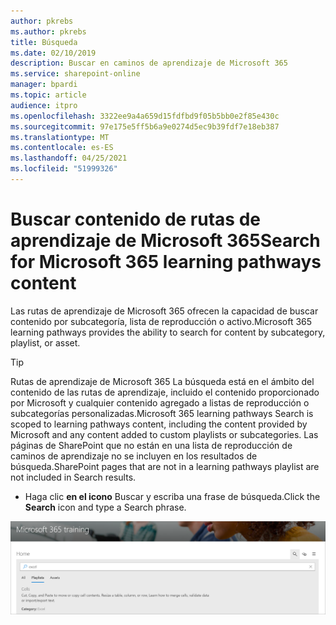 ```yaml
---
author: pkrebs
ms.author: pkrebs
title: Búsqueda
ms.date: 02/10/2019
description: Buscar en caminos de aprendizaje de Microsoft 365
ms.service: sharepoint-online
manager: bpardi
ms.topic: article
audience: itpro
ms.openlocfilehash: 3322ee9a4a659d15fdfbd9f05b5bb0e2f85e430c
ms.sourcegitcommit: 97e175e5ff5b6a9e0274d5ec9b39fdf7e18eb387
ms.translationtype: MT
ms.contentlocale: es-ES
ms.lasthandoff: 04/25/2021
ms.locfileid: "51999326"
---
```

# <a name="search-for-microsoft-365-learning-pathways-content"></a><span data-ttu-id="508c6-103">Buscar contenido de rutas de aprendizaje de Microsoft 365</span><span class="sxs-lookup"><span data-stu-id="508c6-103">Search for Microsoft 365 learning pathways content</span></span>

<span data-ttu-id="508c6-104">Las rutas de aprendizaje de Microsoft 365 ofrecen la capacidad de buscar contenido por subcategoría, lista de reproducción o activo.</span><span class="sxs-lookup"><span data-stu-id="508c6-104">Microsoft 365 learning pathways provides the ability to search for content by subcategory, playlist, or asset.</span></span> 

> [!TIP]
> <span data-ttu-id="508c6-105">Rutas de aprendizaje de Microsoft 365 La búsqueda está en el ámbito del contenido de las rutas de aprendizaje, incluido el contenido proporcionado por Microsoft y cualquier contenido agregado a listas de reproducción o subcategorías personalizadas.</span><span class="sxs-lookup"><span data-stu-id="508c6-105">Microsoft 365 learning pathways Search is scoped to learning pathways content, including the content provided by Microsoft and any content added to custom playlists or subcategories.</span></span> <span data-ttu-id="508c6-106">Las páginas de SharePoint que no están en una lista de reproducción de caminos de aprendizaje no se incluyen en los resultados de búsqueda.</span><span class="sxs-lookup"><span data-stu-id="508c6-106">SharePoint pages that are not in a learning pathways playlist are not included in Search results.</span></span>     

- <span data-ttu-id="508c6-107">Haga clic **en el icono** Buscar y escriba una frase de búsqueda.</span><span class="sxs-lookup"><span data-stu-id="508c6-107">Click the **Search** icon and type a Search phrase.</span></span> 

![Página web de búsqueda.](media/cg-search.png)

